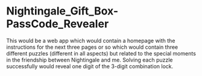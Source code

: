 # Nightingale_Gift_Box-PassCode_Revealer
This would be a web app which would contain a homepage with the instructions for the next three pages or so which would contain three different puzzles (different in all aspects) but related to the special moments in the friendship between Nightingale and me. Solving each puzzle successfully would reveal one digit of the 3-digit combination lock.
